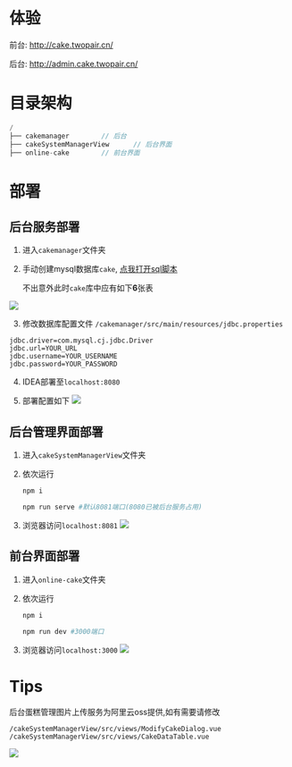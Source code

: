 # 体验
前台:
http://cake.twopair.cn/

后台:
http://admin.cake.twopair.cn/

# 目录架构
```java
/
├── cakemanager        // 后台
├── cakeSystemManagerView      // 后台界面
├── online-cake        // 前台界面
```

# 部署
## 后台服务部署
1. 进入`cakemanager`文件夹

2. 手动创建mysql数据库`cake`, [点我打开sql脚本](https://pastes.twopair.cn/154)

    不出意外此时`cake`库中应有如下**6**张表 

![](https://hexoljj.oss-cn-shenzhen.aliyuncs.com/img/202301091757314.png)

3. 修改数据库配置文件 `/cakemanager/src/main/resources/jdbc.properties`
```properties
jdbc.driver=com.mysql.cj.jdbc.Driver
jdbc.url=YOUR_URL
jdbc.username=YOUR_USERNAME
jdbc.password=YOUR_PASSWORD
```

4. IDEA部署至`localhost:8080`

5. 部署配置如下
![](https://hexoljj.oss-cn-shenzhen.aliyuncs.com/img/202301091826330.png)

## 后台管理界面部署
1. 进入`cakeSystemManagerView`文件夹

2. 依次运行
    ```bash
    npm i

    npm run serve #默认8081端口(8080已被后台服务占用)
    ```

3. 浏览器访问`localhost:8081`
![](https://hexoljj.oss-cn-shenzhen.aliyuncs.com/img/202301091849484.png)

## 前台界面部署
1. 进入`online-cake`文件夹

2. 依次运行
    ```bash
    npm i

    npm run dev #3000端口
    ```

3. 浏览器访问`localhost:3000`
![](https://hexoljj.oss-cn-shenzhen.aliyuncs.com/img/202301091847200.png)

# Tips
后台蛋糕管理图片上传服务为阿里云oss提供,如有需要请修改

`/cakeSystemManagerView/src/views/ModifyCakeDialog.vue`
`/cakeSystemManagerView/src/views/CakeDataTable.vue`

![](https://hexoljj.oss-cn-shenzhen.aliyuncs.com/img/202301091927587.png)
